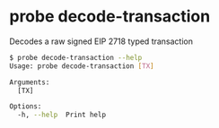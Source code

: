# probe decode-transaction

Decodes a raw signed EIP 2718 typed transaction

```bash
$ probe decode-transaction --help
Usage: probe decode-transaction [TX]

Arguments:
  [TX]  

Options:
  -h, --help  Print help
```